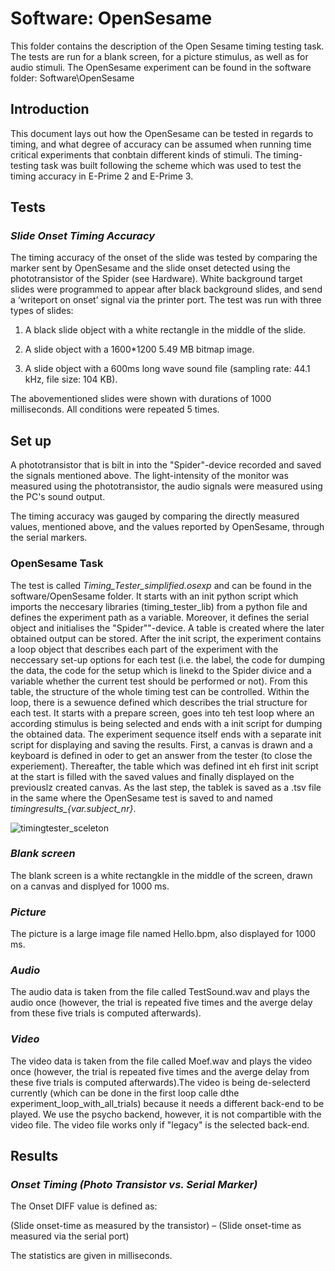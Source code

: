 # **Software: OpenSesame**
This folder contains the description of the Open Sesame timing testing task. The tests are run for a blank screen, for a picture stimulus, as well as for audio stimuli. The OpenSesame experiment can be found in the software folder: Software\OpenSesame

## **Introduction**
This document lays out how the OpenSesame can be tested in regards to timing, and what degree of accuracy can be assumed when running time critical experiments that conbtain different kinds of stimuli. The timing-testing task was built following the scheme which was used to test the timing accuracy in E-Prime 2 and E-Prime 3. 

## **Tests**
### *Slide Onset Timing Accuracy*

The timing accuracy of the onset of the slide was tested by comparing the marker sent by OpenSesame and the slide onset detected using the phototransistor of the Spider (see Hardware). White background target slides were programmed to appear after black background slides, and send a ‘writeport on onset’ signal via the printer port. The test was run with three types of slides: 

1) A black slide object with a white rectangle in the middle of the slide. 

2) A slide object with a 1600*1200 5.49 MB bitmap image. 

3) A slide object with a 600ms long wave sound file (sampling rate: 44.1 kHz, file size: 104 KB). 

The abovementioned slides were shown with durations of 1000 milliseconds. All conditions were repeated 5 times. 

## **Set up**
A phototransistor that is bilt in into the "Spider"-device recorded and saved the signals mentioned above. The light-intensity of the monitor was measured using the phototransistor, the audio signals were measured using the PC's sound output.

The timing accuracy was gauged by comparing the directly measured values, mentioned above, and the values reported  by OpenSesame, through the serial markers.

### OpenSesame Task 
The test is called *Timing_Tester_simplified.osexp* and can be found in the software/OpenSesame folder. It starts with an init python script which imports the neccesary libraries (timing_tester_lib) from a python file and defines the experiment path as a variable. Moreover, it defines the serial object and initialises the "Spider""-device. A table is created where the later obtained output can be stored. 
After the init script, the experiment contains a loop object that describes each part of the experiment with the neccessary set-up options for each test (i.e. the label, the code for dumping the data, the code for the setup which is linekd to the Spider divice and a variable whether the current test should be performed or not). From this table, the structure of the whole timing test can be controlled.
Within the loop, there is a sewuence defined which describes the trial structure for each test. It starts with a prepare screen, goes into teh test loop where an according stimulus is being selected and ends with a init script for dumping the obtained data. 
The experiment sequence itself ends with a separate init script for displaying and saving the results. First, a canvas is drawn and a keyboard is defined in oder to get an answer from the tester (to close the experiement). Thereafter, the table which was defined int eh first init script at the start is filled with the saved values and finally displayed on the previouslz created canvas. 
As the last step, the tablek is saved as a .tsv file in the same where the OpenSesame test is saved to and named *timingresults_{var.subject_nr}*.

![timingtester_sceleton](https://user-images.githubusercontent.com/99676357/174033929-3e1df8fc-d6d0-47d0-bf7f-5840dd3d156c.PNG)

### *Blank screen* 
The blank screen is a white rectangkle in the middle of the screen, drawn on a canvas and displyed for 1000 ms. 

### *Picture* 
The picture is a large image file named Hello.bpm, also displayed for 1000 ms. 

### *Audio*
The audio data is taken from the file called TestSound.wav and plays the audio once (however, the trial is repeated five times and the averge delay from these five trials is computed afterwards).

### *Video*
The video data is taken from the file called Moef.wav and plays the video once (however, the trial is repeated five times and the averge delay from these five trials is computed afterwards).The video is being de-selecterd currently (which can be done in the first loop calle dthe experiment_loop_with_all_trials) because it needs a different back-end to be played. We use the psycho backend, however, it is not compartible with the video file. The video file works only if "legacy" is the selected back-end. 

## **Results**

### *Onset Timing (Photo Transistor vs. Serial Marker)*
The Onset DIFF value is defined as: 

(Slide onset-time as measured by the transistor) – (Slide onset-time as measured via the serial port) 

The statistics are given in milliseconds. 


